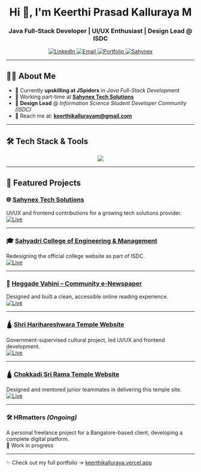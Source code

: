 <h1 align="center">Hi 👋, I'm Keerthi Prasad Kalluraya M</h1>
<h3 align="center">Java Full-Stack Developer | UI/UX Enthusiast | Design Lead @ ISDC</h3>

<p align="center">
  <a href="https://www.linkedin.com/in/keerthi-prasad-kalluraya-m" target="_blank">
    <img src="https://img.shields.io/badge/LinkedIn-blue?style=for-the-badge&logo=linkedin&logoColor=white" alt="LinkedIn"/>
  </a>
  <a href="mailto:keerthikallurayam@gmail.com">
    <img src="https://img.shields.io/badge/Email-D14836?style=for-the-badge&logo=gmail&logoColor=white" alt="Email"/>
  </a>
  <a href="https://keerthikalluraya.vercel.app/" target="_blank">
    <img src="https://img.shields.io/badge/Portfolio-2563EB?style=for-the-badge&logo=vercel&logoColor=white" alt="Portfolio"/>
  </a>
  <a href="https://www.sahynex.com/" target="_blank">
    <img src="https://img.shields.io/badge/Sahynex%20Solutions-000000?style=for-the-badge&logo=google-chrome&logoColor=white" alt="Sahynex"/>
  </a>
</p>

---

## 👨‍💻 About Me  
- 🌱 Currently **upskilling at JSpiders** in *Java Full-Stack Development*  
- 💼 Working part-time at **[Sahynex Tech Solutions](https://www.sahynex.com/)**  
- 🎨 **Design Lead** @ *Information Science Student Developer Community (ISDC)*  
- 📧 Reach me at: **keerthikallurayam@gmail.com**  

---

## 🛠️ Tech Stack & Tools  
<p align="center">
  <img src="https://skillicons.dev/icons?i=java,mysql,html,css,js,react,linux,figma,ai,pr" />
</p>

---

## 🚀 Featured Projects  

### 🌐 [Sahynex Tech Solutions](https://www.sahynex.com/)  
UI/UX and frontend contributions for a growing tech solutions provider.  
[![Live](https://img.shields.io/badge/Live-Website-success?style=flat&logo=google-chrome)](https://www.sahynex.com/)

---

### 🎓 [Sahyadri College of Engineering & Management](https://www.sahyadri.edu.in/)  
Redesigning the official college website as part of ISDC.  
[![Live](https://img.shields.io/badge/Live-Website-success?style=flat&logo=google-chrome)](https://www.sahyadri.edu.in/)

---

### 📰 [Heggade Vahini – Community e-Newspaper](https://www.heggadevahini.com/)  
Designed and built a clean, accessible online reading experience.  
[![Live](https://img.shields.io/badge/Live-Website-success?style=flat&logo=google-chrome)](https://www.heggadevahini.com/)

---

### 🛕 [Shri Harihareshwara Temple Website](https://www.shriharihareshwara.org/)  
Government-supervised cultural project, led UI/UX and frontend development.  
[![Live](https://img.shields.io/badge/Live-Website-success?style=flat&logo=google-chrome)](https://www.shriharihareshwara.org/)

---

### 🛕 [Chokkadi Sri Rama Temple Website](https://www.srtchokkadi.org/)  
Designed and mentored junior teammates in delivering this temple site.  
[![Live](https://img.shields.io/badge/Live-Website-success?style=flat&logo=google-chrome)](https://www.srtchokkadi.org/)

---

### 🛠️ HRmatters *(Ongoing)*  
A personal freelance project for a Bangalore-based client, developing a complete digital platform.  
🚧 Work in progress  

---

✨ Check out my full portfolio → [keerthikalluraya.vercel.app](https://keerthikalluraya.vercel.app/)  
